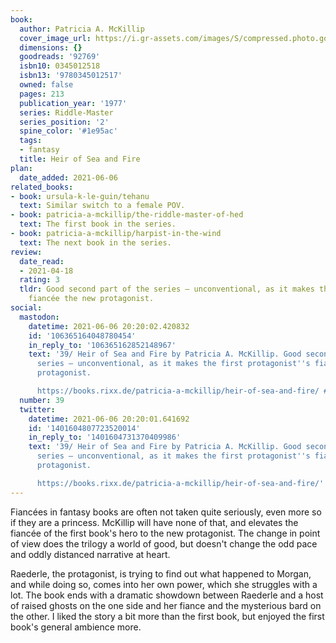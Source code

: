 ```yaml
---
book:
  author: Patricia A. McKillip
  cover_image_url: https://i.gr-assets.com/images/S/compressed.photo.goodreads.com/books/1202329407l/92769.jpg
  dimensions: {}
  goodreads: '92769'
  isbn10: 0345012518
  isbn13: '9780345012517'
  owned: false
  pages: 213
  publication_year: '1977'
  series: Riddle-Master
  series_position: '2'
  spine_color: '#1e95ac'
  tags:
  - fantasy
  title: Heir of Sea and Fire
plan:
  date_added: 2021-06-06
related_books:
- book: ursula-k-le-guin/tehanu
  text: Similar switch to a female POV.
- book: patricia-a-mckillip/the-riddle-master-of-hed
  text: The first book in the series.
- book: patricia-a-mckillip/harpist-in-the-wind
  text: The next book in the series.
review:
  date_read:
  - 2021-04-18
  rating: 3
  tldr: Good second part of the series – unconventional, as it makes the first protagonist's
    fiancée the new protagonist.
social:
  mastodon:
    datetime: 2021-06-06 20:20:02.420832
    id: '106365164048780454'
    in_reply_to: '106365162852148967'
    text: '39/ Heir of Sea and Fire by Patricia A. McKillip. Good second part of the
      series – unconventional, as it makes the first protagonist''s fiancée the new
      protagonist.

      https://books.rixx.de/patricia-a-mckillip/heir-of-sea-and-fire/ #rixxReads'
  number: 39
  twitter:
    datetime: 2021-06-06 20:20:01.641692
    id: '1401604807723520014'
    in_reply_to: '1401604731370409986'
    text: '39/ Heir of Sea and Fire by Patricia A. McKillip. Good second part of the
      series – unconventional, as it makes the first protagonist''s fiancée the new
      protagonist.

      https://books.rixx.de/patricia-a-mckillip/heir-of-sea-and-fire/'
---
```


Fiancées in fantasy books are often not taken quite seriously, even more so if they are a princess. McKillip will have
none of that, and elevates the fiancée of the first book's hero to the new protagonist. The change in point of view does
the trilogy a world of good, but doesn't change the odd pace and oddly distanced narrative at heart.

Raederle, the protagonist, is trying to find out what happened to Morgan, and while doing so, comes into her own power,
which she struggles with a lot. The book ends with a dramatic showdown between Raederle and a host of raised ghosts on
the one side and her fiance and the mysterious bard on the other. I liked the story a bit more than the first book, but
enjoyed the first book's general ambience more.
